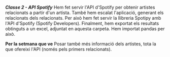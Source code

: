 ***Classe 2 - API Spotify***
Hem fet servir l'API d'Spotify per obtenir artistes relacionats a partir d'un artista. També hem escalat l'aplicació, generant 
els relacionats dels relacionats. Per això hem fet servir la llibreria Spotipy amb l'API d'Spotify (Spotify Developers).
Finalment, hem exportat els resultats obtinguts a un excel, adjuntat en aquesta carpeta. Hem importat pandas per això.

**Per la setmana que ve**
Posar també més informació dels artistes, tota la que ofereixi l'API (només pels primers relacionats).
